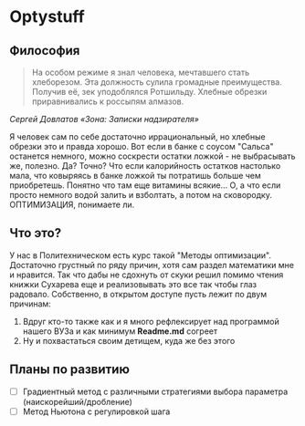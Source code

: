 # Optystuff
## Философия
> На особом режиме я знал человека, мечтавшего стать хлеборезом. 
> Эта должность сулила громадные преимущества. 
> Получив её, зек уподоблялся Ротшильду. 
> Хлебные обрезки приравнивались к россыпям алмазов.

*Сергей Довлатов «Зона: Записки надзирателя»*

Я человек сам по себе достаточно иррациональный, но хлебные обрезки это и правда хорошо. Вот если в банке 
с соусом "Сальса" останется немного, можно соскрести остатки ложкой - не выбрасывать же, полезно. 
Да? Точно? Что если калорийность остатков настолько мала, что ковыряясь в банке ложкой ты потратишь
больше чем приобретешь. Понятно что там еще витамины всякие... О, а что если просто немного водой 
залить и взболтать, а потом на сковородку. ОПТИМИЗАЦИЯ, понимаете ли.

## Что это?
У нас в Политехническом есть курс такой "Методы оптимизации". Достаточно грустный по
ряду причин, хотя сам раздел математики мне и нравится. Так что дабы не сдохнуть от скуки решил
помимо чтения книжки Сухарева еще и реализовывать это все так чтобы глаз радовало. Собственно, в 
открытом доступе пусть лежит по двум причинам:

1. Вдруг кто-то также как и я много рефлексирует над программой нашего ВУЗа и как минимум **Readme.md** согреет
2. Ну и похвастаться своим детищем, куда же без этого

## Планы по развитию
- [ ] Градиентный метод с различными стратегиями выбора параметра (наискорейший/дробление)
- [ ] Метод Ньютона с регулировкой шага
